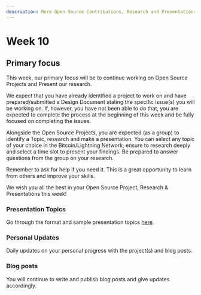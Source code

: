 ```yaml
---
description: More Open Source Contributions, Research and Presentations
---
```


# Week 10

## Primary focus

This week, our primary focus will be to continue working on Open Source Projects and Present our research.&#x20;

We expect that you have already identified a project to work on and have prepared/submitted a Design Document stating the specific issue(s) you will be working on. If, however, you have not been able to do that, you are expected to complete the process at the beginning of this week and be fully focused on completing the issues.

Alongside the Open Source Projects, you are expected (as a group) to identify a Topic, research and make a presentation. You can select any topic of your choice in the Bitcoin/Lightning Network, ensure to research deeply and select a time slot to present your findings. Be prepared to answer questions from the group on your research.

Remember to ask for help if you need it. This is a great opportunity to learn from others and improve your skills.

We wish you all the best in your Open Source Project, Research & Presentations this week!

### Presentation Topics

Go through the format and sample presentation topics [here](../presentation-topics.md).&#x20;

### Personal Updates

Daily updates on your personal progress with the project(s) and blog posts.

### Blog posts

You will continue to write and publish blog posts and give updates accordingly.
